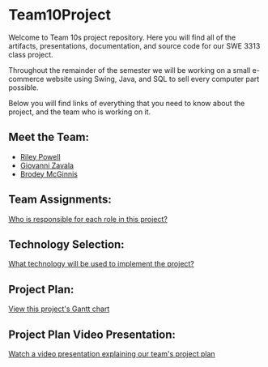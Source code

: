 # Team10Project
Welcome to Team 10s project repository. Here you will find all of the artifacts, presentations, documentation, and source code for our SWE 3313 class project.

Throughout the remainder of the semester we will be working on a small e-commerce website using Swing, Java, and SQL to sell every computer part possible.

Below you will find links of everything that you need to know about the project, and the team who is working on it.

## Meet the Team:  
- [Riley Powell](https://github.com/brodeymc/Team10Project/blob/main/Riley%20Powell.md)
- [Giovanni Zavala](https://github.com/brodeymc/Team10Project/blob/main/SWE%203313%20Giovanni's%20Resume.md)
- [Brodey McGinnis](https://github.com/brodeymc/Team10Project/blob/main/Brodey%20McGinnis%20SWE%203313%20Resume.md)

## Team Assignments: 
[Who is responsible for each role in this project?](https://github.com/brodeymc/Team10Project/blob/main/Team%20Assignments.md#team-assignments)

## Technology Selection: 
[What technology will be used to implement the project?](https://github.com/brodeymc/Team10Project/blob/main/Technology%20Selection.md)


## Project Plan: 
[View this project's Gantt chart](https://adkisson-swe-f23.youtrack.cloud/gantt-charts/174-16)

## Project Plan Video Presentation: 
[Watch a video presentation explaining our team's project plan](https://github.com/brodeymc/Team10Project/blob/main/Team10ProjectPlan.zip)



